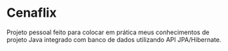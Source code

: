# Cenaflix
Projeto pessoal feito para colocar em prática meus conhecimentos de projeto Java integrado com banco de dados utilizando API JPA/Hibernate.

